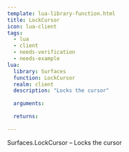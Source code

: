 ```yaml
---
template: lua-library-function.html
title: LockCursor
icon: lua-client
tags:
  - lua
  - client
  - needs-verification
  - needs-example
lua:
  library: Surfaces
  function: LockCursor
  realm: client
  description: "Locks the cursor"
  
  arguments:
  
  returns:
    
---
```


<div class="lua__search__keywords">
Surfaces.LockCursor &#x2013; Locks the cursor
</div>
